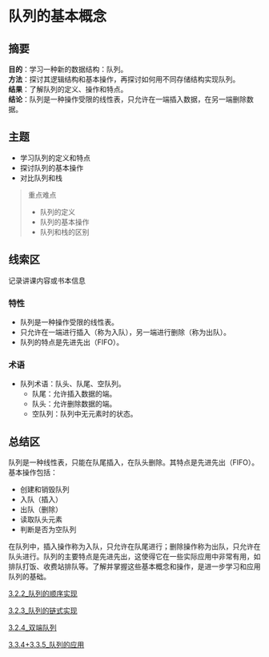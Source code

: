 # 队列的基本概念

## 摘要

**目的**：学习一种新的数据结构：队列。  
**方法**：探讨其逻辑结构和基本操作，再探讨如何用不同存储结构实现队列。  
**结果**：了解队列的定义、操作和特点。  
**结论**：队列是一种操作受限的线性表，只允许在一端插入数据，在另一端删除数据。

## 主题

- 学习队列的定义和特点
- 探讨队列的基本操作
- 对比队列和栈

> 重点难点
>
> - 队列的定义
> - 队列的基本操作
> - 队列和栈的区别

## 线索区

记录讲课内容或书本信息

### 特性

- 队列是一种操作受限的线性表。
- 只允许在一端进行插入（称为入队），另一端进行删除（称为出队）。
- 队列的特点是先进先出（FIFO）。

### 术语

- 队列术语：队头、队尾、空队列。
  - 队尾：允许插入数据的端。
  - 队头：允许删除数据的端。
  - 空队列：队列中无元素时的状态。

## 总结区

队列是一种线性表，只能在队尾插入，在队头删除。其特点是先进先出（FIFO）。基本操作包括：

- 创建和销毁队列
- 入队（插入）
- 出队（删除）
- 读取队头元素
- 判断是否为空队列

在队列中，插入操作称为入队，只允许在队尾进行；删除操作称为出队，只允许在队头进行。队列的主要特点是先进先出，这使得它在一些实际应用中非常有用，如排队打饭、收费站排队等。了解并掌握这些基本概念和操作，是进一步学习和应用队列的基础。

[3.2.2_队列的顺序实现](3.2.2_队列的顺序实现.md)

[3.2.3_队列的链式实现](3.2.3_队列的链式实现.md)

[3.2.4_双端队列](3.2.4_双端队列.md)

[3.3.4+3.3.5_队列的应用](3.3.4+3.3.5_队列的应用.md)
